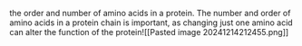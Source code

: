  the order and number of amino acids in a protein. The number and order of amino acids in a protein chain is important, as changing just one amino acid can alter the function of the protein![[Pasted image 20241214212455.png]]